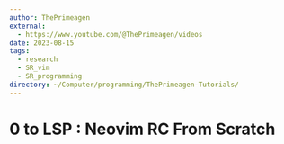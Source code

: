 ```yaml
---
author: ThePrimeagen
external:
  - https://www.youtube.com/@ThePrimeagen/videos
date: 2023-08-15
tags:
  - research
  - SR_vim
  - SR_programming
directory: ~/Computer/programming/ThePrimeagen-Tutorials/
---
```


# 0 to LSP : Neovim RC From Scratch

